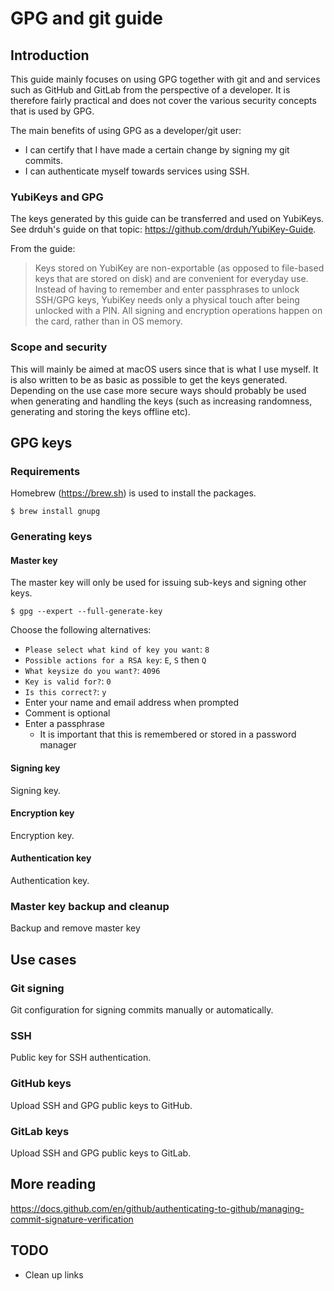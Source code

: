# GPG and git guide

## Introduction
This guide mainly focuses on using GPG together with git and and services such as GitHub and GitLab from the perspective of a developer. It is therefore fairly practical and does not cover the various security concepts that is used by GPG.

The main benefits of using GPG as a developer/git user:
- I can certify that I have made a certain change by signing my git commits.
- I can authenticate myself towards services using SSH.

### YubiKeys and GPG
The keys generated by this guide can be transferred and used on YubiKeys. See drduh's guide on that topic: https://github.com/drduh/YubiKey-Guide.

From the guide:
> Keys stored on YubiKey are non-exportable (as opposed to file-based keys that are stored on disk) and are convenient for everyday use. Instead of having to remember and enter passphrases to unlock SSH/GPG keys, YubiKey needs only a physical touch after being unlocked with a PIN. All signing and encryption operations happen on the card, rather than in OS memory.

### Scope and security
This will mainly be aimed at macOS users since that is what I use myself. It is also written to be as basic as possible to get the keys generated. Depending on the use case more secure ways should probably be used when generating and handling the keys (such as increasing randomness, generating and storing the keys offline etc).

## GPG keys
### Requirements
Homebrew (https://brew.sh) is used to install the packages.
```
$ brew install gnupg
```

### Generating keys
#### Master key
The master key will only be used for issuing sub-keys and signing other keys.
```
$ gpg --expert --full-generate-key
```
Choose the following alternatives:
- `Please select what kind of key you want`: `8`
- `Possible actions for a RSA key`: `E`, `S` then `Q`
- `What keysize do you want?`: `4096`
- `Key is valid for?`: `0`
- `Is this correct?`: `y`
- Enter your name and email address when prompted
- Comment is optional
- Enter a passphrase
  - It is important that this is remembered or stored in a password manager


#### Signing key
Signing key.

#### Encryption key
Encryption key.

#### Authentication key
Authentication key.

### Master key backup and cleanup
Backup and remove master key

## Use cases
### Git signing
Git configuration for signing commits manually or automatically.

### SSH
Public key for SSH authentication.

### GitHub keys
Upload SSH and GPG public keys to GitHub.

### GitLab keys
Upload SSH and GPG public keys to GitLab.

## More reading
https://docs.github.com/en/github/authenticating-to-github/managing-commit-signature-verification

## TODO
- Clean up links
